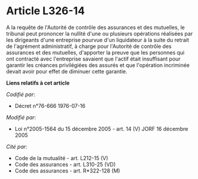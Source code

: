 # Article L326-14

A la requête de l'Autorité de contrôle des assurances et des mutuelles, le tribunal peut prononcer la nullité d'une ou
plusieurs opérations réalisées par les dirigeants d'une entreprise pourvue d'un liquidateur à la suite du retrait de
l'agrément administratif, à charge pour l'Autorité de contrôle des assurances et des mutuelles, d'apporter la preuve que les
personnes qui ont contracté avec l'entreprise savaient que l'actif était insuffisant pour garantir les créances privilégiées
des assurés et que l'opération incriminée devait avoir pour effet de diminuer cette garantie.

**Liens relatifs à cet article**

_Codifié par_:

  - Décret n°76-666 1976-07-16

_Modifié par_:

  - Loi n°2005-1564 du 15 décembre 2005 - art. 14 (V) JORF 16 décembre 2005

_Cité par_:

  - Code de la mutualité - art. L212-15 (V)
  - Code des assurances - art. L310-25 (VD)
  - Code des assurances - art. R*322-128 (M)
